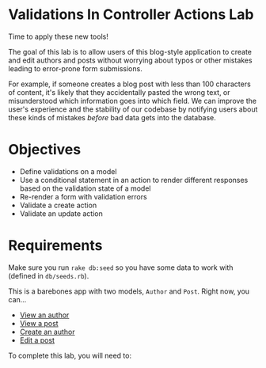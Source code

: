 # Validations In Controller Actions Lab

Time to apply these new tools!

The goal of this lab is to allow users of this blog-style application to create and edit authors and posts without worrying about typos or other mistakes leading to error-prone form submissions.

For example, if someone creates a blog post with less than 100 characters of content, it's likely that they accidentally pasted the wrong text, or misunderstood which information goes into which field. We can improve the user's experience and the stability of our codebase by notifying users about these kinds of mistakes *before* bad data gets into the database.

# Objectives

- Define validations on a model
- Use a conditional statement in an action to render different responses based on the validation state of a model
- Re-render a form with validation errors
- Validate a create action
- Validate an update action

# Requirements

Make sure you run `rake db:seed` so you have some data to work with (defined in `db/seeds.rb`).

This is a barebones app with two models, `Author` and `Post`. Right now, you can...

- [View an author](http://localhost:3000/authors/1)
- [View a post](http://localhost:3000/posts/1)
- [Create an author](http://localhost:3000/authors/new)
- [Edit a post](http://localhost:3000/posts/1/edit)

To complete this lab, you will need to:

<!-- 1. Add validations to `Author` such that...
1. The name cannot be blank -->
<!-- 1. The e-mail is unique -->
<!-- 1. Add validations to `Post` such that... -->
<!-- 1. The title cannot be blank -->
<!-- 1. The category is either `"Fiction"` or `"Non-Fiction"` -->
<!-- 1. The content is at least 100 characters long. -->
<!-- 1. Change `AuthorsController#create` to re-render the form if the new author is invalid. -->
<!-- 1. Change `PostsController#update` to re-render the form if the updated post is invalid. -->
